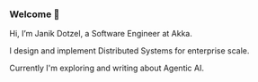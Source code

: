 ### Welcome 👋

Hi, I’m Janik Dotzel, a Software Engineer at Akka.

I design and implement Distributed Systems for enterprise scale.

Currently I'm exploring and writing about Agentic AI.

<!--
**janikdotzel/janikdotzel** is a ✨ _special_ ✨ repository because its `README.md` (this file) appears on your GitHub profile.

Here are some ideas to get you started:

- 🔭 I’m currently working on ...
- 🌱 I’m currently learning ...
- 👯 I’m looking to collaborate on ...
- 🤔 I’m looking for help with ...
- 💬 Ask me about ...
- 📫 How to reach me: ...
- 😄 Pronouns: ...
- ⚡ Fun fact: ...
-->

